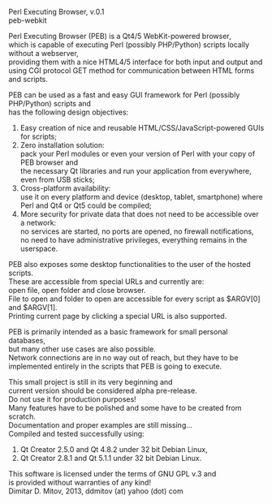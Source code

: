   
Perl Executing Browser, v.0.1  
peb-webkit  
  
Perl Executing Browser (PEB) is a Qt4/5 WebKit-powered browser,  
which is capable of executing Perl (possibly PHP/Python) scripts locally without a webserver,  
providing them with a nice HTML4/5 interface for both input and output and  
using CGI protocol GET method for communication between HTML forms and scripts.  
  
PEB can be used as a fast and easy GUI framework for Perl (possibly PHP/Python) scripts and  
has the following design objectives:  
1. Easy creation of nice and reusable HTML/CSS/JavaScript-powered GUIs for scripts;  
2. Zero installation solution:  
    pack your Perl modules or even your version of Perl with your copy of PEB browser and  
    the necessary Qt libraries and run your application from everywhere, even from USB sticks;  
3. Cross-platform availability:  
    use it on every platform and device (desktop, tablet, smartphone) where Perl and Qt4 or Qt5 could be compiled;  
4. More security for private data that does not need to be accessible over a network:  
    no services are started, no ports are opened, no firewall notifications,  
    no need to have administrative privileges, everything remains in the userspace.  
  
PEB also exposes some desktop functionalities to the user of the hosted scripts.  
These are accessible from special URLs and currently are:  
open file, open folder and close browser.  
File to open and folder to open are accessible for every script as $ARGV[0] and $ARGV[1].  
Printing current page by clicking a special URL is also supported.  
  
PEB is primarily intended as a basic framework for small personal databases,  
but many other use cases are also possible.  
Network connections are in no way out of reach, but they have to be  
implemented entirely in the scripts that PEB is going to execute.  
  
This small project is still in its very beginning and  
current version should be considered alpha pre-release.  
Do not use it for production purposes!  
Many features have to be polished and some have to be created from scratch.  
Documentation and proper examples are still missing...  
Compiled and tested successfully using:  
1. Qt Creator 2.5.0 and Qt 4.8.2 under 32 bit Debian Linux,  
2. Qt Creator 2.8.1 and Qt 5.1.1 under 32 bit Debian Linux.  
  
This software is licensed under the terms of GNU GPL v.3 and  
is provided without warranties of any kind!  
Dimitar D. Mitov, 2013, ddmitov (at) yahoo (dot) com  
  